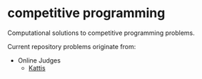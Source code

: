 # competitive programming
Computational solutions to competitive programming problems.

Current repository problems originate from:
- Online Judges
  - [Kattis](https://open.kattis.com)